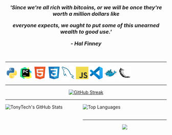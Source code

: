 <br/>

<h3 align="center">
 <p><i> 'Since we're all rich with bitcoins, or we will be once they're worth a million dollars like </i></p>
 <p><i> everyone expects, we ought to put some of this unearned wealth to good use.' </i></p>
 <p align="center"><i>- Hal Finney </i></p> 
</h3>

<br/>

---
<div display="flex">
<img src="https://github.com/devicons/devicon/blob/master/icons/python/python-original.svg" alt="Python" width="40" height="40">
<img src="https://github.com/devicons/devicon/blob/master/icons/pycharm/pycharm-original.svg" alt="PyCharm" width="40" height="40">
<img src="https://github.com/devicons/devicon/blob/master/icons/html5/html5-original.svg" alt="HMLT5" width="40" height="40">
<img src="https://github.com/devicons/devicon/blob/master/icons/css3/css3-original.svg" alt="CSS" width="40" height="40">
<img src="https://github.com/devicons/devicon/blob/master/icons/mysql/mysql-original.svg" alt="MySQL" width="40" height="40">
<img src="https://github.com/devicons/devicon/blob/master/icons/javascript/javascript-original.svg" alt="JavaScript" width="40" height="40">
<img src="https://github.com/devicons/devicon/blob/master/icons/vscode/vscode-original.svg" alt="VSCode" width="40" height="40">
<img src="https://github.com/devicons/devicon/blob/master/icons/docker/docker-original.svg" alt="Docker" width="40" height="40">
<a href="/python_cert.md"><img src="https://github.com/devicons/devicon/blob/master/icons/flask/flask-original.svg" alt="Flask" width="40" height="40"></a>
<!--  -->
</div>

---

<div id="badges" align="center">

[![GitHub Streak](https://streak-stats.demolab.com?user=tonytech83&theme=gruvbox_duo&hide_border=true)](https://git.io/streak-stats)
</div>

<hr/>
<!-- <div>
  <img height="160" align="left" alt="TonyTech's GitHub Stats" src="https://github-readme-stats-git-masterrstaa-rickstaa.vercel.app/api?username=tonytech83&show_icons=true&hide_border=true&title_color=FF6D28&text_color=A8E890&border_color=0c1a25&theme=transparent" />
  <img height="160" alt="TonyTech's GitHub Stats" src="https://github-readme-stats-git-masterrstaa-rickstaa.vercel.app/api/top-langs/?username=tonytech83&layout=compact&hide_border=true&bg_color=ffffff00&title_color=FF6D28&text_color=A8E890" />
</div> -->

<div>
<img height="160" width="48%" align="left" alt="TonyTech's GitHub Stats" src="https://github-readme-stats.vercel.app/api?username=tonytech83&show_icons=true&theme=transparent&title_color=FF6D28&text_color=A8E890&hide_border=true" />
<img height="160" alt="Top Languages" src="https://github-readme-stats.vercel.app/api/top-langs/?username=tonytech83&layout=compact&hide_border=true&bg_color=ffffff00&title_color=FF6D28&text_color=A8E890" />
</div>
 
<br/>
<hr/>

<div align="center">
<img src="https://komarev.com/ghpvc/?username=tonytch83&style=flat-square" />
</div>
